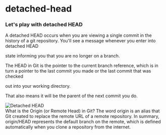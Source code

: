 # detached-head
### Let's play with detached HEAD <br/>

A detached HEAD occurs when you are viewing a single commit in the history of a git repository. You'll see a message whenever you enter into detached HEAD 

state informing you that you are no longer on a branch.

The HEAD in Git is the pointer to the current branch reference, which is in turn a pointer to the last commit you made or the last commit that was checked 

out into your working directory.<br/>

That also means it will be the parent of the next commit you do.<br/>

![Detached HEAD](https://user-images.githubusercontent.com/65743503/155851349-2b63c763-7744-43bf-9e8a-51b7232e50da.jpeg)<br/>
What is the Origin (or Remote Head) in Git? The word origin is an alias that Git created to replace the remote URL of a remote repository. In summary, origin/HEAD represents the default branch on the remote, which is defined automatically when you clone a repository from the internet.
